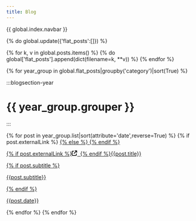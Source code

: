 ```yaml
---
title: Blog
---
```


{{ global.index.navbar }}

{% do global.update({'flat_posts':[]}) %}

{% for k, v in global.posts.items() %}
    {% do global['flat_posts'].append(dict(filename=k, **v)) %}
{% endfor %}

{% for year_group in global.flat_posts|groupby('category')|sort(True) %}

:::blogsection-year
# {{ year_group.grouper }}
:::

{% for post in year_group.list|sort(attribute='date',reverse=True) %}
{% if post.externalLink %}
<a class="blogpost" target="_blank" href="{{post.externalLink}}">
{% else %}
<a class="blogpost" href="/posts/{{post.filename}}.html">
{% endif %}
<p class="blogpost-title">{% if post.externalLink %}<span class="blogpost-metadata"><svg xmlns="http://www.w3.org/2000/svg" viewBox="0 0 512 512" width="1em" height="1em"><!--! Font Awesome Pro 6.4.2 by @fontawesome - https://fontawesome.com License - https://fontawesome.com/license (Commercial License) Copyright 2023 Fonticons, Inc. --><path d="M320 0c-17.7 0-32 14.3-32 32s14.3 32 32 32h82.7L201.4 265.4c-12.5 12.5-12.5 32.8 0 45.3s32.8 12.5 45.3 0L448 109.3V192c0 17.7 14.3 32 32 32s32-14.3 32-32V32c0-17.7-14.3-32-32-32H320zM80 32C35.8 32 0 67.8 0 112V432c0 44.2 35.8 80 80 80H400c44.2 0 80-35.8 80-80V320c0-17.7-14.3-32-32-32s-32 14.3-32 32V432c0 8.8-7.2 16-16 16H80c-8.8 0-16-7.2-16-16V112c0-8.8 7.2-16 16-16H192c17.7 0 32-14.3 32-32s-14.3-32-32-32H80z" fill="black"/></svg>&nbsp;&nbsp;</span>{% endif %}{{post.title}}</p>
{% if post.subtitle %}<p class="blogpost-subtitle">{{post.subtitle}}</p>{% endif %}
<p class="blogpost-metadata">{{post.date}}</p>
</a>
{% endfor %}
{% endfor %}
